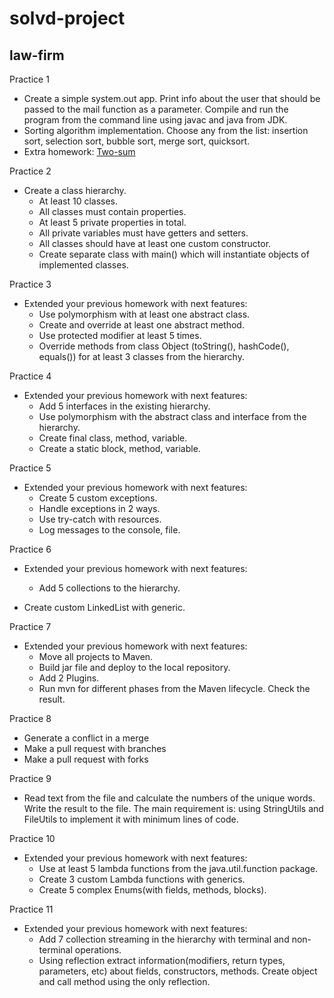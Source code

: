 # solvd-project

## law-firm

Practice 1

- Create a simple system.out app. Print info about the user that should be passed to the mail
  function as a parameter.
  Compile and run the program
  from the command line using javac and java from JDK.
- Sorting algorithm implementation. Choose any from the list: insertion sort, selection sort, bubble
  sort, merge sort,
  quicksort.
- Extra homework: [Two-sum](https://leetcode.com/problems/two-sum/)

Practice 2

- Create a class hierarchy.
    - At least 10 classes.
    - All classes must contain properties.
    - At least 5 private properties in total.
    - All private variables must have getters and setters.
    - All classes should have at least one custom constructor.
    - Create separate class with main() which will instantiate objects of implemented classes.

Practice 3

- Extended your previous homework with next features:
    - Use polymorphism with at least one abstract class.
    - Create and override at least one abstract method.
    - Use protected modifier at least 5 times.
    - Override methods from class Object (toString(), hashCode(), equals()) for at least 3 classes
      from the hierarchy.

Practice 4

- Extended your previous homework with next features:
    - Add 5 interfaces in the existing hierarchy.
    - Use polymorphism with the abstract class and interface from the hierarchy.
    - Create final class, method, variable.
    - Create a static block, method, variable.

Practice 5

- Extended your previous homework with next features:
    - Create 5 custom exceptions.
    - Handle exceptions in 2 ways.
    - Use try-catch with resources.
    - Log messages to the console, file.

Practice 6

- Extended your previous homework with next features:
    - Add 5 collections to the hierarchy.

- Create custom LinkedList with generic.

Practice 7

- Extended your previous homework with next features:
    - Move all projects to Maven.
    - Build jar file and deploy to the local repository.
    - Add 2 Plugins.
    - Run mvn for different phases from the Maven lifecycle. Check the result.

Practice 8

- Generate a conflict in a merge
- Make a pull request with branches
- Make a pull request with forks

Practice 9

- Read text from the file and calculate the numbers of the unique words. Write the result to the file. The main requirement is: using
  StringUtils and FileUtils to implement it with minimum lines of code.

Practice 10

- Extended your previous homework with next features:
    - Use at least 5 lambda functions from the java.util.function package.
    - Create 3 custom Lambda functions with generics.
    - Create 5 complex Enums(with fields, methods, blocks).

Practice 11

- Extended your previous homework with next features:
    - Add 7 collection streaming in the hierarchy with terminal and non-terminal operations.
    - Using reflection extract information(modifiers, return types, parameters, etc) about fields, constructors, methods. Create object and call
      method using the only reflection.